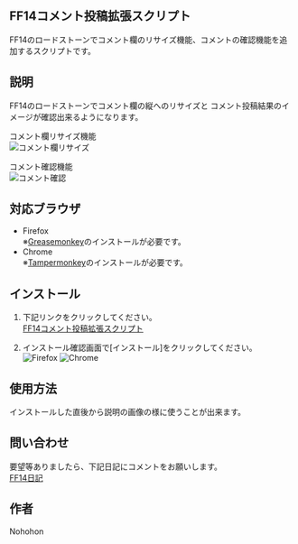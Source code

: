 ## FF14コメント投稿拡張スクリプト

FF14のロードストーンでコメント欄のリサイズ機能、コメントの確認機能を追加するスクリプトです。

## 説明

FF14のロードストーンでコメント欄の縦へのリサイズと
コメント投稿結果のイメージが確認出来るようになります。

コメント欄リサイズ機能  
![コメント欄リサイズ](https://raw.github.com/NohohonNohon/ff14CommentExtensionScript/master/data/resizeComment.jpg)

コメント確認機能  
![コメント確認](https://raw.github.com/NohohonNohon/ff14CommentExtensionScript/master/data/previewComment.jpg)

## 対応ブラウザ

- Firefox  
※[Greasemonkey](https://addons.mozilla.org/ja/firefox/addon/greasemonkey/ "Greasemonkey :: Add-ons for Firefox")のインストールが必要です。
- Chrome  
※[Tampermonkey](https://chrome.google.com/webstore/detail/tampermonkey/dhdgffkkebhmkfjojejmpbldmpobfkfo "Tampermonkey - Chrome Web Store")のインストールが必要です。

## インストール

1. 下記リンクをクリックしてください。  
  [FF14コメント投稿拡張スクリプト](https://raw.github.com/NohohonNohon/ff14CommentExtensionScript/master/FF14コメント投稿拡張スクリプト.user.js "FF14コメント投稿拡張スクリプト")

2. インストール確認画面で[インストール]をクリックしてください。  
![Firefox](https://raw.github.com/NohohonNohon/ff14CommentExtensionScript/master/data/firefox_inst.jpg)
![Chrome](https://raw.github.com/NohohonNohon/ff14CommentExtensionScript/master/data/chrome_inst.jpg)

## 使用方法

インストールした直後から説明の画像の様に使うことが出来ます。  

## 問い合わせ

要望等ありましたら、下記日記にコメントをお願いします。  
[FF14日記](http://jp.finalfantasyxiv.com/lodestone/character/8564933/blog/3229454/ "コメント投稿の機能を拡張するです～")

## 作者

Nohohon

